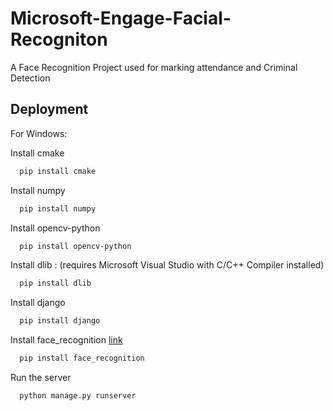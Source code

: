 
# Microsoft-Engage-Facial-Recogniton

A Face Recognition Project used for marking attendance and Criminal Detection



## Deployment
For Windows:

Install cmake
```bash
  pip install cmake
```
Install numpy
```bash
  pip install numpy
```
Install opencv-python
```bash
  pip install opencv-python
```
Install dlib : (requires Microsoft Visual Studio with C/C++ Compiler installed)
```bash
  pip install dlib
```
Install django
```bash
  pip install django
```
Install face_recognition [link](https://linktodocumentation)
```bash
  pip install face_recognition
```
Run the server 
```bash
  python manage.py runserver
```



